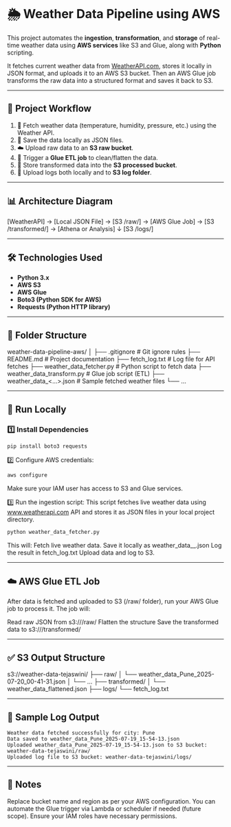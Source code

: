 # 🌦️ Weather Data Pipeline using AWS

This project automates the **ingestion**, **transformation**, and **storage** of real-time weather data using **AWS services** like S3 and Glue, along with **Python** scripting.

It fetches current weather data from [WeatherAPI.com](https://www.weatherapi.com/), stores it locally in JSON format, and uploads it to an AWS S3 bucket. Then an AWS Glue job transforms the raw data into a structured format and saves it back to S3.

---

## 🚀 Project Workflow

1. 🔄 Fetch weather data (temperature, humidity, pressure, etc.) using the Weather API.
2. 💾 Save the data locally as JSON files.
3. ☁️ Upload raw data to an **S3 raw bucket**.
4. 🔧 Trigger a **Glue ETL job** to clean/flatten the data.
5. 📂 Store transformed data into the **S3 processed bucket**.
6. 📝 Upload logs both locally and to **S3 log folder**.

---

## 📊  Architecture Diagram
[WeatherAPI] → [Local JSON File] → [S3 /raw/] → [AWS Glue Job] → [S3 /transformed/] → [Athena or Analysis]
                                        ↓
                                    [S3 /logs/]

---
## 🛠️ Technologies Used

- **Python 3.x**
- **AWS S3**
- **AWS Glue**
- **Boto3 (Python SDK for AWS)**
- **Requests (Python HTTP library)**

---

## 📁 Folder Structure
weather-data-pipeline-aws/
│
├── .gitignore # Git ignore rules
├── README.md # Project documentation
├── fetch_log.txt # Log file for API fetches
├── weather_data_fetcher.py # Python script to fetch data
├── weather_data_transform.py # Glue job script (ETL)
├── weather_data_<...>.json # Sample fetched weather files
└── ...

---

## 🏁 Run Locally

### 1️⃣ Install Dependencies

```bash
pip install boto3 requests

```

2️⃣ Configure AWS credentials:

```bash
aws configure
```
Make sure your IAM user has access to S3 and Glue services.

3️⃣ Run the ingestion script:
This script fetches live weather data using www.weatherapi.com API and stores it as JSON files in your local project directory.
```bash
python weather_data_fetcher.py
```
This will:
Fetch live weather data.
Save it locally as weather_data_<city>_<timestamp>.json
Log the result in fetch_log.txt
Upload data and log to S3.

---
## ☁️ AWS Glue ETL Job

After data is fetched and uploaded to S3 (/raw/ folder), run your AWS Glue job to process it.
The job will:

Read raw JSON from s3://<your-bucket>/raw/
Flatten the structure
Save the transformed data to s3://<your-bucket>/transformed/

---

## ✅ S3 Output Structure
s3://weather-data-tejaswini/
├── raw/
│   └── weather_data_Pune_2025-07-20_00-41-31.json
│   └── ...
├── transformed/
│   └── weather_data_flattened.json
├── logs/
    └── fetch_log.txt

---

## 🧪 Sample Log Output

```text
Weather data fetched successfully for city: Pune
Data saved to weather_data_Pune_2025-07-19_15-54-13.json
Uploaded weather_data_Pune_2025-07-19_15-54-13.json to S3 bucket: weather-data-tejaswini/raw/
Uploaded log file to S3 bucket: weather-data-tejaswini/logs/

```

---
## 📌 Notes
Replace bucket name and region as per your AWS configuration.
You can automate the Glue trigger via Lambda or scheduler if needed (future scope).
Ensure your IAM roles have necessary permissions.

